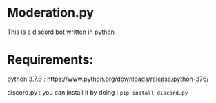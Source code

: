 # Moderation.py
This is a discord bot written in python
# Requirements:
python 3.7.6 : https://www.python.org/downloads/release/python-376/

discord.py : you can install it by doing : `pip install discord.py`
